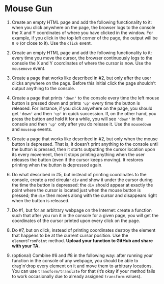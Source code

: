 # Mouse Gun

1) Create an empty HTML page and add the following functionality to it: when you click anywhere on the page, the browser logs to the console the X and Y coordinates of where you have clicked in the window. For example, if you click in the top left corner of the page, the output will be `0 0` (or close to it). Use the `click` event.

2) Create an empty HTML page and add the following functionality to it: every time you move the cursor, the browser continuously logs to the console the X and Y coordinates of where the cursor is now. Use the `mousemove` event.

3) Create a page that works like described in #2, but only after the user clicks anywhere on the page. Before this initial click the page shouldn’t output anything to the console.

4) Create a page that prints `'down'` to the console every time the left mouse button is pressed down and prints `'up'` every time the button is released. For instance, if you click anywhere on the page, you should get `'down'` and then `'up'` in quick succession. If, on the other hand, you press the button and hold it for a while, you will see `'down'` in the console and then `'up'` only after you do release it. Use the `mousedown` and `mouseup` events.

5) Create a page that works like described in #2, but only when the mouse button is depressed. That is, it doesn’t print anything to the console until the button is pressed, then it starts outputting the cursor location upon its every movement, then it stops printing anything when the user releases the button (even if the cursor keeps moving). It restores printing when the button is depressed again.

6) Do what described in #5, but instead of printing coordinates to the console, create a red circular `div` and show it under the cursor during the time the button is depressed: the `div` should appear at exactly the point where the cursor is located just when the mouse button is pressed; the `div` then moves along with the cursor and disappears right when the button is released.

7) Do #1, but for an arbitrary webpage on the Internet: create a function such that after you run it in the console for a given page, you will get the coordinates of the cursor printed upon every click on the page.

8) Do #7, but on click, instead of printing coordinates destroy the element that happens to be at the current cursor position. Use the `elementFromPoint` method. **Upload your function to GitHub and share with your TA.**

9) (optional) Combine #6 and #8 in the following way: after running your function in the console of any webpage, you should be able to drag'n'drop every element on it and move them to arbitrary locations. You can use `transform/translate` for that (it’s okay if your method fails to work occasionally due to already assigned `transform` values).

